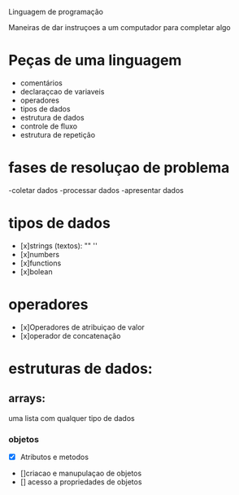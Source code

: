 Linguagem de programação

  Maneiras de dar instruçoes a um computador para completar algo

# Peças de uma linguagem
- comentários
- declaraçcao de variaveis
- operadores
- tipos de dados
- estrutura de dados
- controle de fluxo
- estrutura de repetição

# fases de resoluçao de problema
-coletar dados
-processar dados
-apresentar dados

# tipos de dados
- [x]strings (textos): "" ''
- [x]numbers
- [x]functions
- [x]bolean

# operadores

- [x]Operadores de atribuiçao de valor
- [x]operador de concatenação

# estruturas de dados:
## arrays:
uma lista com qualquer tipo de dados

### objetos
- [x] Atributos e metodos
- []criacao e manupulaçao de objetos
- [] acesso a propriedades de objetos



